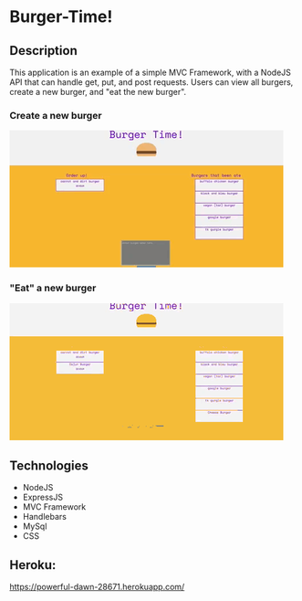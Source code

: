 # Burger-Time!


## Description

This application is an example of a simple MVC Framework, with a NodeJS API that can handle get, put, and post requests. Users can view all burgers, create a new burger, and "eat the new burger".

### Create a new burger

!["gif of post request"](public/assets/images/burger-create.gif)

### "Eat" a new burger

!["gif of put request"](public/assets/images/burger-put.gif)


## Technologies

- NodeJS
- ExpressJS
- MVC Framework
- Handlebars
- MySql
- CSS


## Heroku:

https://powerful-dawn-28671.herokuapp.com/